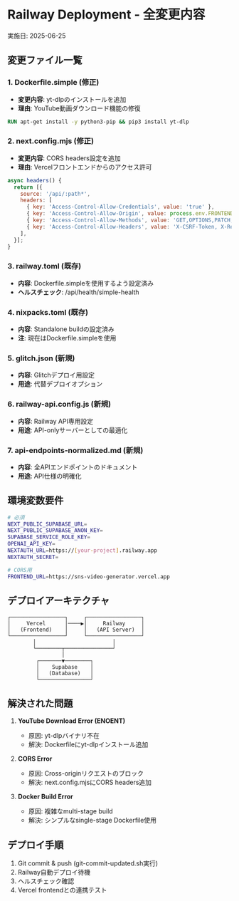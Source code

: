 # Railway Deployment - 全変更内容
実施日: 2025-06-25

## 変更ファイル一覧

### 1. Dockerfile.simple (修正)
- **変更内容**: yt-dlpのインストールを追加
- **理由**: YouTube動画ダウンロード機能の修復
```dockerfile
RUN apt-get install -y python3-pip && pip3 install yt-dlp
```

### 2. next.config.mjs (修正)
- **変更内容**: CORS headers設定を追加
- **理由**: Vercelフロントエンドからのアクセス許可
```javascript
async headers() {
  return [{
    source: '/api/:path*',
    headers: [
      { key: 'Access-Control-Allow-Credentials', value: 'true' },
      { key: 'Access-Control-Allow-Origin', value: process.env.FRONTEND_URL || 'https://sns-video-generator.vercel.app' },
      { key: 'Access-Control-Allow-Methods', value: 'GET,OPTIONS,PATCH,DELETE,POST,PUT' },
      { key: 'Access-Control-Allow-Headers', value: 'X-CSRF-Token, X-Requested-With, Accept, Accept-Version, Content-Length, Content-MD5, Content-Type, Date, X-Api-Version' },
    ],
  }];
}
```

### 3. railway.toml (既存)
- **内容**: Dockerfile.simpleを使用するよう設定済み
- **ヘルスチェック**: /api/health/simple-health

### 4. nixpacks.toml (既存)
- **内容**: Standalone buildの設定済み
- **注**: 現在はDockerfile.simpleを使用

### 5. glitch.json (新規)
- **内容**: Glitchデプロイ用設定
- **用途**: 代替デプロイオプション

### 6. railway-api.config.js (新規)
- **内容**: Railway API専用設定
- **用途**: API-onlyサーバーとしての最適化

### 7. api-endpoints-normalized.md (新規)
- **内容**: 全APIエンドポイントのドキュメント
- **用途**: API仕様の明確化

## 環境変数要件

```bash
# 必須
NEXT_PUBLIC_SUPABASE_URL=
NEXT_PUBLIC_SUPABASE_ANON_KEY=
SUPABASE_SERVICE_ROLE_KEY=
OPENAI_API_KEY=
NEXTAUTH_URL=https://[your-project].railway.app
NEXTAUTH_SECRET=

# CORS用
FRONTEND_URL=https://sns-video-generator.vercel.app
```

## デプロイアーキテクチャ

```
┌─────────────────┐     ┌─────────────────┐
│     Vercel      │────▶│     Railway     │
│   (Frontend)    │     │   (API Server)  │
└─────────────────┘     └─────────────────┘
        │                        │
        └────────┬───────────────┘
                 │
         ┌───────▼────────┐
         │    Supabase    │
         │   (Database)   │
         └────────────────┘
```

## 解決された問題

1. **YouTube Download Error (ENOENT)**
   - 原因: yt-dlpバイナリ不在
   - 解決: Dockerfileにyt-dlpインストール追加

2. **CORS Error**
   - 原因: Cross-originリクエストのブロック
   - 解決: next.config.mjsにCORS headers追加

3. **Docker Build Error**
   - 原因: 複雑なmulti-stage build
   - 解決: シンプルなsingle-stage Dockerfile使用

## デプロイ手順

1. Git commit & push (git-commit-updated.sh実行)
2. Railway自動デプロイ待機
3. ヘルスチェック確認
4. Vercel frontendとの連携テスト